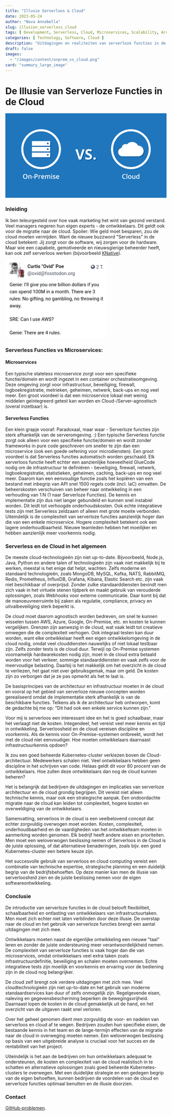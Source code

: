```yaml
---
title: "Illusie Serverloos & Cloud"
date: 2023-05-24
author: "Nova Annabella"
slug: illusion_serverless_cloud
tags: [ Development, Serverless, Cloud, Microservices, Scalability, Architecture, Infrastructure ]
categories: [ Technology, Software, Cloud ]
description: "Uitdagingen en realiteiten van serverloze functies in de cloud. Waardevolle inzichten voor bedrijven die overwegen om naar de cloud te migreren."
draft: false
images:
  - "/images/content/onprem_vs_cloud.png"
card: "summary_large_image"
---
```



# De Illusie van Serverloze Functies in de Cloud

![aws_costs_twitter_1](/images/content/onprem_vs_cloud.png)

### Inleiding

Ik ben teleurgesteld over hoe vaak marketing het wint van gezond verstand. Veel managers negeren hun eigen experts - de ontwikkelaars. Dit geldt ook voor de migratie naar de cloud. Spoiler: Wie geld moet besparen, zou de cloud moeten vermijden. Want de nieuwe buzzword "Serverless" in de cloud betekent: Jij zorgt voor de software, wij zorgen voor de hardware. Maar wie een capabele, gemotiveerde en nieuwsgierige beheerder heeft, kan ook zelf serverloos werken (bijvoorbeeld [KNative](https://knative.dev)).

![aws_costs_twitter_1](/images/content/aws_costs_twitter_1.png)

### Serverless Functies vs Microservices:



#### Microservices

Een typische stateless microservice zorgt voor een specifieke functie/domein en wordt ingezet in een 
container orchestratieomgeving. Deze omgeving zorgt voor infrastructuur, beveiliging, firewall, 
logboekregistratie, metrieken, geheimen, netwerk, back-ups en nog veel meer. Een groot voordeel is dat een microservice lokaal met 
weinig 
middelen geïntegreerd getest kan worden en Cloud-/Server-agnostisch (overal inzetbaar) is.

#### Serverless Functies

Een klein grapje vooraf: Paradoxaal, maar waar - Serverloze functies zijn sterk afhankelijk van de serveromgeving. :)
Een typische Serverless functie zorgt ook alleen voor een specifieke functie/domein en wordt zonder frameworks
in
pure code geschreven om sneller te zijn dan een microservice (ook een goede oefening voor microdiensten). Een groot
voordeel is dat Serverless functies automatisch worden geschaald. Elk serverloos functie heeft echter een
aanzienlijke hoeveelheid GlueCode nodig om de infrastructuur te definiëren - beveiliging, firewall, netwerk, logboekregistratie, statistieken,
geheimen, caching, back-ups en nog veel meer.
Daarom kan een eenvoudige functie zoals het kopiëren van een bestand met inbegrip van API snel 1500 regels code (incl. IaC)
omvatten.
De beheerskosten verschuiven van beheer naar ontwikkeling in een verhouding van 1:N (1 naar Serverloze
Functies). De kennis en implementatie zijn dus niet langer
gebundeld en kunnen snel instabiel worden. Dit leidt tot verhoogde onderhoudskosten.
Ook echte integratieve tests zijn met Serverless zeldzaam of alleen met grote moeite verbonden.
Uiteindelijk is de complexiteit van serverloze functies aanzienlijk hoger dan die van een enkele microservice.
Hogere complexiteit betekent ook een lagere onderhoudbaarheid. Nieuwe teamleden hebben het moeilijker en hebben aanzienlijk
meer voorkennis nodig.

### Serverless en de Cloud in het algemeen

De meeste cloud-technologieën zijn niet up-to-date. Bijvoorbeeld, Node.js, Java, Python en andere
talen of technologieën zijn vaak niet makkelijk bij te werken, meestal is het enige dat helpt, wachten.
Zelfs moderne en standaard technologieën, zoals MongoDB, MySQL, Kafka, NATS, RabbitMQ, Redis, Prometheus, InfluxDB, Grafana,
Kibana, Elastic Search etc. zijn vaak niet beschikbaar of overprijsd.
Zonder zulke standaarddiensten bevindt men zich vaak in het virtuele stenen tijdperk en maakt gebruik van verouderde oplossingen, zoals
Webhooks voor externe communicatie.
Daar komt bij dat de manoeuvreerruimte bij zaken als regulatie,
compliance, privacy en uitvalbeveiliging sterk beperkt is.

De cloud moet daarom agnostisch worden bedreven, om snel te kunnen wisselen tussen AWS, Azure, Google, On-Premise, etc. en
kosten te kunnen vergelijken.
Grenzen zijn aanwezig in de cloud, wat vaak leidt tot creatieve omwegen die de complexiteit
verhogen. Ook integraal testen kan duur worden, want elke ontwikkelaar heeft een eigen ontwikkelomgeving in de cloud
nodig, omdat veel clouddiensten nauwelijks of niet lokaal testbaar zijn.
Zelfs zonder tests is de cloud duur. Terwijl op On-Premise systemen voornamelijk
hardwarekosten nodig zijn, moet in de cloud extra betaald worden voor het verkeer, sommige standaarddiensten en vaak zelfs voor de
meervoudige belasting. Daarbij is het makkelijk om het overzicht in de cloud te verliezen, het gaat niet over
gebruiksgemak, maar om geld. De kosten zijn zo verborgen dat je ze pas opmerkt als het te laat
is.

De basisprincipes van de architectuur en infrastructuur moeten in de cloud en vooral op het gebied van serverloze
nieuwe concepten worden gerealiseerd omdat de implementatie sterk afhankelijk is van de beschikbare functies.
Telkens als ik de architectuur heb ontworpen, komt de gedachte bij me op: "Dit had ook een enkele service kunnen zijn."

Voor mij is serverloos een interessant idee en het is goed schaalbaar, maar het verlaagt niet de kosten. Integendeel,
het vereist veel meer kennis en tijd in ontwikkeling. Serverloosheid en de cloud vereisen discipline en
voorkennis.
Als de kennis voor On-Premise-systemen ontbreekt, wordt het met de cloud niet eenvoudiger.
Hoe moeten ontwikkelaars daarnaast infrastructuurkennis opdoen?

Ik zou een goed beheerde Kubernetes-cluster verkiezen boven de Cloud-architectuur.
Medewerkers schalen niet. Veel ontwikkelaars hebben geen discipline in het schrijven van code.
Helaas geldt dit voor 80 procent van de ontwikkelaars. Hoe zullen deze ontwikkelaars dan nog de cloud kunnen beheren?

Het is belangrijk dat bedrijven de uitdagingen en implicaties van serverloze architectuur en de cloud grondig begrijpen.
Dit vereist niet alleen technische kennis, maar ook een strategische aanpak. Een ondoordachte migratie naar de cloud kan leiden tot complexiteit, hogere kosten en overweldiging van de ontwikkelaars.

Samenvatting, serverloos in de cloud is een veelbelovend concept dat echter zorgvuldig overwogen moet worden.
Kosten, complexiteit, onderhoudbaarheid en de vaardigheden van het ontwikkelteam moeten in aanmerking worden genomen.
Elk bedrijf heeft andere eisen en prioriteiten. Men moet een weloverwogen beslissing nemen of
Serverloos in de Cloud is de juiste oplossing, of dat alternatieve benaderingen, zoals
bijv. een goed Kubernetes-cluster een betere keuze zijn.

Het succesvolle gebruik van serverloos en cloud computing vereist een combinatie van technische expertise,
strategische planning en een duidelijk begrip van de bedrijfsbehoeften. Op deze manier kan men de illusie van serverloosheid zien en de juiste beslissing nemen voor de eigen softwareontwikkeling.

### Conclusie

De introductie van serverloze functies in de cloud belooft flexibiliteit, schaalbaarheid en ontlasting van
ontwikkelaars van infrastructuurtaken. Men moet zich echter niet laten verblinden door deze illusie. De
overstap naar de cloud en het gebruik van serverloze functies brengt een aantal uitdagingen met zich mee.

Ontwikkelaars moeten naast de eigenlijke ontwikkeling een nieuwe "taal" leren en zonder de juiste ondersteuning
meer verantwoordelijkheid nemen.
De complexiteit van serverloze functies is vaak hoger dan die van microservices, omdat ontwikkelaars veel extra
taken zoals infrastructuurdefinitie, beveiliging en schalen moeten overnemen. Echte integratieve tests zijn
moeilijk en voorkennis en ervaring voor de bediening zijn in de cloud nog belangrijker.

De cloud zelf brengt ook verdere uitdagingen met zich mee. Veel cloudtechnologieën zijn niet up-to-date
en het gebruik van moderne standaardservices kan duur of zelfs onmogelijk zijn. Regelgevende eisen, naleving en
gegevensbescherming beperken de bewegingsvrijheid. Daarnaast lopen de kosten in de cloud gemakkelijk uit de hand,
en het overzicht van de uitgaven raakt snel verloren.

Over het geheel genomen dient men zorgvuldig de voor- en nadelen van serverloos en cloud af te wegen.
Bedrijven zouden hun specifieke eisen, de bestaande kennis in het team en de lange-termijn effecten
van de migratie naar de cloud in overweging moeten nemen.
Een weloverwogen beslissing op basis van een uitgebreide analyse is cruciaal voor het succes en de rentabiliteit
van het project.

Uiteindelijk is het aan de bedrijven om hun ontwikkelaars adequaat te ondersteunen, de kosten en complexiteit van de
cloud realistisch in te schatten en alternatieve oplossingen zoals goed beheerde Kubernetes-clusters te overwegen.
Met een duidelijke strategie en een gedegen begrip van de eigen behoeften, kunnen bedrijven de voordelen van de
cloud en serverloze functies optimaal benutten en de illusie doorzien.

### Contact

[GitHub-problemen](https://github.com/NovaAnnabella/the_unspoken/issues/new/choose).

